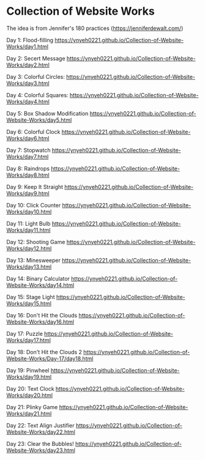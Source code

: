 # Collection of Website Works

The idea is from Jennifer's 180 practices (https://jenniferdewalt.com/)

Day 1: Flood-filling https://ynyeh0221.github.io/Collection-of-Website-Works/day1.html

Day 2: Secert Message https://ynyeh0221.github.io/Collection-of-Website-Works/day2.html

Day 3: Colorful Circles: https://ynyeh0221.github.io/Collection-of-Website-Works/day3.html

Day 4: Colorful Squares: https://ynyeh0221.github.io/Collection-of-Website-Works/day4.html

Day 5: Box Shadow Modification https://ynyeh0221.github.io/Collection-of-Website-Works/day5.html

Day 6: Colorful Clock https://ynyeh0221.github.io/Collection-of-Website-Works/day6.html

Day 7: Stopwatch https://ynyeh0221.github.io/Collection-of-Website-Works/day7.html

Day 8: Raindrops https://ynyeh0221.github.io/Collection-of-Website-Works/day8.html

Day 9: Keep It Straight https://ynyeh0221.github.io/Collection-of-Website-Works/day9.html

Day 10: Click Counter https://ynyeh0221.github.io/Collection-of-Website-Works/day10.html

Day 11: Light Bulb https://ynyeh0221.github.io/Collection-of-Website-Works/day11.html

Day 12: Shooting Game https://ynyeh0221.github.io/Collection-of-Website-Works/day12.html

Day 13: Minesweeper https://ynyeh0221.github.io/Collection-of-Website-Works/day13.html

Day 14: Binary Calculator https://ynyeh0221.github.io/Collection-of-Website-Works/day14.html

Day 15: Stage Light https://ynyeh0221.github.io/Collection-of-Website-Works/day15.html

Day 16: Don't Hit the Clouds https://ynyeh0221.github.io/Collection-of-Website-Works/day16.html

Day 17: Puzzle https://ynyeh0221.github.io/Collection-of-Website-Works/day17.html

Day 18: Don't Hit the Clouds 2 https://ynyeh0221.github.io/Collection-of-Website-Works/Day-17/day18.html

Day 19: Pinwheel https://ynyeh0221.github.io/Collection-of-Website-Works/day19.html

Day 20: Text Clock https://ynyeh0221.github.io/Collection-of-Website-Works/day20.html

Day 21: Plinky Game https://ynyeh0221.github.io/Collection-of-Website-Works/day21.html

Day 22: Text Align Justifier https://ynyeh0221.github.io/Collection-of-Website-Works/day22.html

Day 23: Clear the Bubbles! https://ynyeh0221.github.io/Collection-of-Website-Works/day23.html
